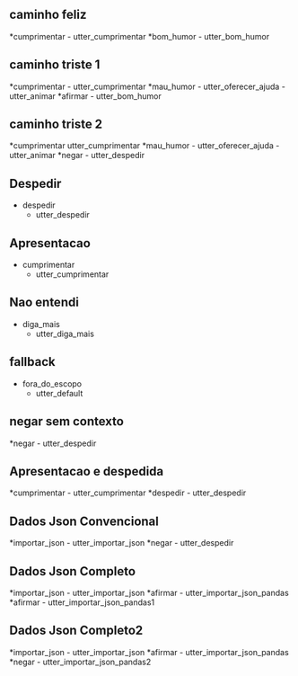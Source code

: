 ## caminho feliz
*cumprimentar
    - utter_cumprimentar
*bom_humor
    - utter_bom_humor

## caminho triste 1
*cumprimentar
    - utter_cumprimentar
*mau_humor
    - utter_oferecer_ajuda
    - utter_animar
*afirmar
    - utter_bom_humor

## caminho triste 2
*cumprimentar
     utter_cumprimentar
*mau_humor
    - utter_oferecer_ajuda
    - utter_animar
*negar
    - utter_despedir


## Despedir
* despedir
    - utter_despedir    

## Apresentacao
* cumprimentar
    - utter_cumprimentar

## Nao entendi
* diga_mais
    - utter_diga_mais  

## fallback
* fora_do_escopo
    - utter_default

## negar sem contexto
*negar
    - utter_despedir

## Apresentacao e despedida
*cumprimentar
        - utter_cumprimentar
*despedir
        - utter_despedir

## Dados Json Convencional
 *importar_json
        - utter_importar_json
 *negar
        - utter_despedir

## Dados Json Completo
  *importar_json
    - utter_importar_json
  *afirmar
    - utter_importar_json_pandas
  *afirmar
    - utter_importar_json_pandas1

## Dados Json Completo2
  *importar_json
    - utter_importar_json
  *afirmar
    - utter_importar_json_pandas
  *negar
    - utter_importar_json_pandas2
